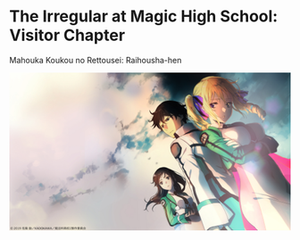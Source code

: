 # The Irregular at Magic High School: Visitor Chapter
Mahouka Koukou no Rettousei: Raihousha-hen

![img/wp04.jpg](img/wp04.jpg)